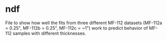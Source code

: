 # ndf

File to show how well the fits from three different MF-112 datasets (MF-112a = 0.25", MF-112b = 0.25", MF-112c = ~1") work to predict behavior of MF-112 samples with different thicknesses.
